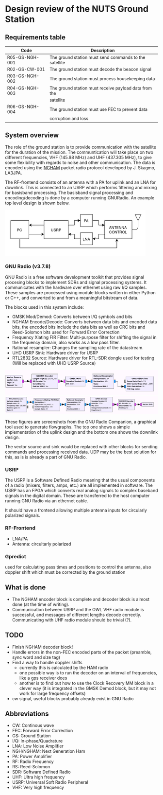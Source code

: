 # Design review of the NUTS Ground Station

## Requirements table

| Code           | Description                                            |
| -------------- | ------------------------------------------------------ |
| R05-GS-NGH-001 | The ground station must send commands to the satellite |
| R02-GS-CW-001  | The ground station must decode the beacon signal       |
| R03-GS-NGH-002 | The ground station must process housekeeping data      |
| R04-GS-NGH-003 | The ground station must receive payload data from the  |
|                | satellite                                              |
| R06-GS-NGH-004 | The ground station must use FEC to prevent data        |
|                | corruption and loss                                    |

## System overview

The role of the ground station is to provide communication with the satellite for the duration of the mission. The communtication will take place on two different frequencies, VHF (145.98 MHz) and UHF (437.305 MHz), to give some flexibility with regards to noise and other communication. The data is encoded using the [NGHAM](https://github.com/skagmo/ngham) packet radio protocol developed by J. Skagmo, LA3JPA. 

The RF-frontend consists of an antenna with a PA for uplink and an LNA for downlink. This is connected to an USRP which performs filtering and mixing for basisband processing. The basisband signal processing and encoding/decoding is done by a computer running GNURadio. An example top level design is shown below.

![tl](gs_tl.png "Top level")

### GNU Radio (v3.7.8)

GNU Radio is a free software development toolkit that provides signal procesing blocks to implement SDRs and signal processing systems. It communicates with the hardware over ethernet using raw I/Q samples. These samples are processed using module blocks written in either Python or C++, and converted to and from a meaningful bitstream of data. 

The blocks used in this system include:

- GMSK Mod/Demod: Converts between I/Q symbols and bits
- NGHAM Encode/Decode: Converts between data bits and encoded data bits, the encoded bits include the data bits as well as CRC bits and Reed-Solomon bits used for Forward Error Correction
- Frequency Xlating FIR Filter: Multi-purpose filter for shifting the signal in the frequency domain, also works as a low pass filter.
- Rational resampler: Changes the sampling rate of the datastream.
- UHD USRP Sink: Hardware driver for USRP
- RTL2832 Source: Hardware driver for RTL-SDR dongle used for testing (Will be replaced with UHD USRP Source)

![tx](gs_tx.png "TX")
![rx](gs_rx.png "RX")

These figures are screenshots from the GNU Radio Companion, a graphical tool used to generate flowgraphs. The top one shows a simple implementation of the uplink design and the bottom one shows the downlink design. 

The vector source and sink would be replaced with other blocks for sending commands and processing received data. UDP may be the best solution for this, as is is already a part of GNU Radio.

### USRP

The USRP is a Software Defined Radio meaning that the usual components of a radio (mixers, filters, amps, etc.) are all implemented in software. The USRP has an FPGA which converts real analog signals to complex baseband signals in the digital domain. These are transferred to the host computer running GNU Radio via an ethernet cable.

It should have a frontend allowing multiple antenna inputs for circularly polarized signals.

### RF-Frontend

- LNA/PA
- Antenna: circultarly polarized

### Gpredict

used for calculating pass times and positions to control the antenna, also doppler shift which must be corrected by the ground station

## What is done

- The NGHAM encoder block is complete and decoder block is almost done (at the time of writing).
- Communication between USRP and the OWL VHF radio module is successful, and messages of different lengths decode correctly. Communicating with UHF radio module should be trivial (?).

## TODO

- Finish NGHAM decoder block!
- Handle errors in the non-FEC encoded parts of the packet (preamble, sync word and size tag)
- Find a way to handle doppler shifts
    - currently this is calculated by the HAM radio 
    - one possible way is to run the decoder on an interval of frequencies, like a gps receiver does
    - another is to find out how to use the Clock Recovery MM block in a clever way (it is integrated in the GMSK Demod block, but it may not work for large frequency offsets)
- cw signal, useful blocks probably already exist in GNU Radio



## Abbreviations

- CW: Continous wave
- FEC: Forward Error Correction
- GS: Ground Station
- I/Q: In-phase/Quadrature
- LNA: Low Noise Amplifier
- NGH/NGHAM: Next Generation Ham
- PA: Power Amplifier
- RF: Radio Frequency
- RS: Reed-Solomon
- SDR: Software Defined Radio
- UHF: Ultra high frequency
- USRP: Universal Soft Radio Peripheral
- VHF: Very high frequency
